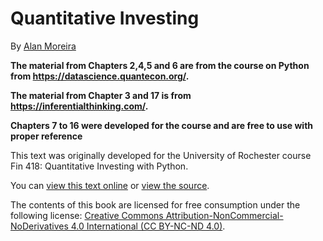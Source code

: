 # Quantitative Investing


By [Alan Moreira](https://sites.google.com/view/alanmoreira/)


**The material from Chapters 2,4,5 and 6 are from the course on Python from https://datascience.quantecon.org/.**


**The material from Chapter 3 and 17 is from https://inferentialthinking.com/.**

**Chapters 7 to 16 were developed for the course and are free to use with proper reference**

This text was originally developed for the University of Rochester course  Fin 418: Quantitative Investing with Python.

You can [view this text online][ghpages] or [view the source][source].


[ghpages]: https://amoreira2.github.io/quantitativeinvesting
[source]: https://amoreira2.github.io/Lectures

The contents of this book are licensed for free consumption under the following license:
[Creative Commons Attribution-NonCommercial-NoDerivatives 4.0 International (CC BY-NC-ND 4.0)](https://creativecommons.org/licenses/by-nc-nd/4.0/).
